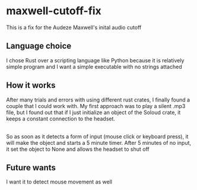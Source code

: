 # maxwell-cutoff-fix

This is a fix for the Audeze Maxwell's inital audio cutoff

## Language choice
I chose Rust over a scripting language like Python because it is relatively simple program and I want a simple executable
with no strings attached

## How it works
After many trials and errors with using different rust crates, I finally found a couple that I could work with.
My first approach was to play a silent .mp3 file, but I found out that if I just initialize an object
of the Soloud crate, it keeps a constant connection to the headset.<br><br>

So as soon as it detects a form of input (mouse click or keyboard press), it will make the object and starts a
5 minute timer. After 5 minutes of no input, it set the object to None and allows the headset to shut off

## Future wants
I want it to detect mouse movement as well
